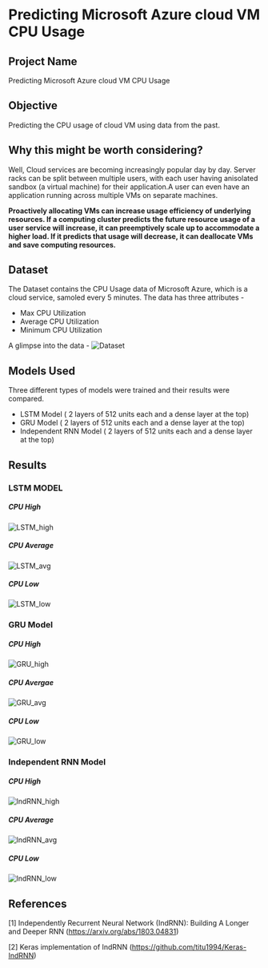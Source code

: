 # Predicting Microsoft Azure cloud VM CPU Usage
## Project Name
Predicting Microsoft Azure cloud VM CPU Usage

## Objective
Predicting the CPU usage of cloud VM using data from the past.
## Why this might be worth considering?
Well, Cloud services are becoming increasingly popular day by day.  Server racks can be split between multiple users, with each user having anisolated sandbox (a virtual machine) for their application.A user can even have an application running across multiple VMs on separate machines.
 
 
**Proactively allocating VMs can increase usage efficiency of underlying resources. If a computing cluster predicts the future resource usage of a user service will increase, it can preemptively scale up to accommodate a higher load. If it predicts that usage will decrease, it can deallocate VMs and save computing resources.**

## Dataset
The Dataset contains the CPU Usage data of Microsoft Azure, which is a cloud service, samoled every 5 minutes. The data has three attributes -
* Max CPU Utilization
* Average CPU Utilization
* Minimum CPU Utilization

A glimpse into the data -
![Dataset](https://github.com/amcs1729/Predicting-cloud-CPU-usage-on-Azure-data/blob/master/Images/Dataset._graphpng.png)

## Models Used
Three different types of models were trained and their results were compared.
* LSTM Model ( 2 layers of 512 units each and a dense layer at the top)
* GRU Model  ( 2 layers of 512 units each and a dense layer at the top)
* Independent RNN Model ( 2 layers of 512 units each and a dense layer at the top)

## Results
### LSTM MODEL
##### CPU High
![LSTM_high](https://github.com/amcs1729/Predicting-cloud-CPU-usage-on-Azure-data/blob/master/Images/lstm.png)
##### CPU Average
![LSTM_avg](https://github.com/amcs1729/Predicting-cloud-CPU-usage-on-Azure-data/blob/master/Images/lstm1.png)
##### CPU Low
![LSTM_low](https://github.com/amcs1729/Predicting-cloud-CPU-usage-on-Azure-data/blob/master/Images/lstm2.png)
### GRU Model
##### CPU High
![GRU_high](https://github.com/amcs1729/Predicting-cloud-CPU-usage-on-Azure-data/blob/master/Images/gru.png)
##### CPU Avergae
![GRU_avg](https://github.com/amcs1729/Predicting-cloud-CPU-usage-on-Azure-data/blob/master/Images/gru(1).png)
##### CPU Low
![GRU_low](https://github.com/amcs1729/Predicting-cloud-CPU-usage-on-Azure-data/blob/master/Images/gru(2).png)
### Independent RNN Model
##### CPU High
![IndRNN_high](https://github.com/amcs1729/Predicting-cloud-CPU-usage-on-Azure-data/blob/master/Images/indrnn.png)
##### CPU Average
![IndRNN_avg](https://github.com/amcs1729/Predicting-cloud-CPU-usage-on-Azure-data/blob/master/Images/indrnn(1).png)
##### CPU Low
![IndRNN_low](https://github.com/amcs1729/Predicting-cloud-CPU-usage-on-Azure-data/blob/master/Images/indrnn(2).png)






## References
<a id="1">[1]</a> 
Independently Recurrent Neural Network (IndRNN): Building A Longer and Deeper RNN
(https://arxiv.org/abs/1803.04831)
 
 <a id="2">[2]</a>
 Keras implementation of IndRNN
(https://github.com/titu1994/Keras-IndRNN)
